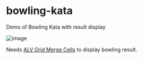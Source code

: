 # bowling-kata
Demo of Bowling Kata with result display


![image](https://user-images.githubusercontent.com/75187288/213761913-705680a6-73fa-4fc2-bec4-c2cd63926f31.png)

Needs [ALV Grid Merge Cells](https://github.com/tricktresor/alv-grid-merge-cells) to display bowling result.
